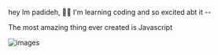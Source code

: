 
hey Im padideh, 👩‍🦰	I'm learning coding and so excited abt it --	

The most amazing thing ever created is Javascript 

![images](https://github.com/Padi474/Padi474/assets/140303463/28f0b7e1-05a1-44d7-94a8-7c4207ec94ec)



<!---
Padi474/Padi474 is a ✨ special ✨ repository because its `README.md` (this file) appears on your GitHub profile.
You can click the Preview link to take a look at your changes.
--->
